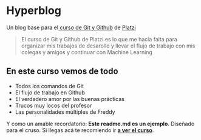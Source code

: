 # Hyperblog 
Un blog base para el[ curso de Git y Github](https://platzi.com/cursos/git-github/ " curso de Git y Github") de [Platzi](https://platzi.com/ "Platzi")

> El curso de Git y Github de Platzi es lo que me hacía falta para organizar mis trabajos de desarollo y llevar el flujo de trabajo con mis colegas y amigos y continuar con Machine Learning

## En este curso vemos de todo
* Todos los comandos de Git
* El flujo de trabajo en Github
* El verdadero amor por las buenas prácticas
* Trucos muy locos del profesor
* Las personalidades múltiples de Freddy

Y como un amable recordatorio: **Este readme.md es un ejemplo**.  Diseñado para el cruso. Si llegas acá te recomiendo ir [**a ver el curso**](https://platzi.com/cursos/git-github/ "a ver el curso").
